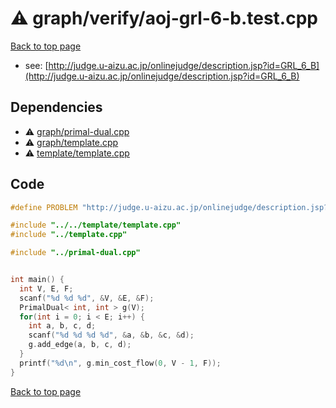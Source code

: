 <!-- mathjax config similar to math.stackexchange -->
<script type="text/javascript" async
  src="https://cdnjs.cloudflare.com/ajax/libs/mathjax/2.7.5/MathJax.js?config=TeX-MML-AM_CHTML">
</script>
<script type="text/x-mathjax-config">
  MathJax.Hub.Config({
    TeX: { equationNumbers: { autoNumber: "AMS" }},
    tex2jax: {
      inlineMath: [ ['$','$'] ],
      processEscapes: true
    },
    "HTML-CSS": { matchFontHeight: false },
    displayAlign: "left",
    displayIndent: "2em"
  });
</script>

<script type="text/javascript" src="https://cdnjs.cloudflare.com/ajax/libs/jquery/3.4.1/jquery.min.js"></script>
<script src="https://cdn.jsdelivr.net/npm/jquery-balloon-js@1.1.2/jquery.balloon.min.js" integrity="sha256-ZEYs9VrgAeNuPvs15E39OsyOJaIkXEEt10fzxJ20+2I=" crossorigin="anonymous"></script>
<script type="text/javascript" src="../../../assets/js/copy-button.js"></script>
<link rel="stylesheet" href="../../../assets/css/copy-button.css" />


# :warning: graph/verify/aoj-grl-6-b.test.cpp


[Back to top page](../../../index.html)

* see: [http://judge.u-aizu.ac.jp/onlinejudge/description.jsp?id=GRL_6_B](http://judge.u-aizu.ac.jp/onlinejudge/description.jsp?id=GRL_6_B)


## Dependencies
* :warning: [graph/primal-dual.cpp](../../../library/graph/primal-dual.cpp.html)
* :warning: [graph/template.cpp](../../../library/graph/template.cpp.html)
* :warning: [template/template.cpp](../../../library/template/template.cpp.html)


## Code
```cpp
#define PROBLEM "http://judge.u-aizu.ac.jp/onlinejudge/description.jsp?id=GRL_6_B"

#include "../../template/template.cpp"
#include "../template.cpp"

#include "../primal-dual.cpp"


int main() {
  int V, E, F;
  scanf("%d %d %d", &V, &E, &F);
  PrimalDual< int, int > g(V);
  for(int i = 0; i < E; i++) {
    int a, b, c, d;
    scanf("%d %d %d %d", &a, &b, &c, &d);
    g.add_edge(a, b, c, d);
  }
  printf("%d\n", g.min_cost_flow(0, V - 1, F));
}

```

[Back to top page](../../../index.html)

